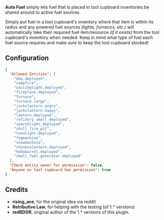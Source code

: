 **Auto Fuel** simply lets fuel that is placed in tool cupboard inventories be shared around to active fuel sources.

Simply put fuel in a tool cupboard's inventory where that item is within its radius and any powered fuel sources *(lights, furnaces, etc.)* will automatically take their required fuel item/resource *(if it exists)* from the tool cupboard's inventory when needed. Keep in mind what type of fuel each fuel source requires and make sure to keep the tool cupboard stocked!

## Configuration

```json
{
  "Allowed Entities": [
    "bbq.deployed",
    "campfire",
    "ceilinglight.deployed",
    "fireplace.deployed",
    "furnace",
    "furnace.large",
    "jackolantern.angry",
    "jackolantern.happy",
    "lantern.deployed",
    "refinery_small_deployed",
    "searchlight.deployed",
    "skull_fire_pit",
    "tunalight.deployed",
    "fogmachine",
    "snowmachine",
    "chineselantern.deployed",
    "hobobarrel.deployed", 
    "small_fuel_generator.deployed" 
  ],
  "Check entity owner for permission": false,
  "Anyone on tool cupboard has permission": true
}
```

## Credits

- **rising_ace**, for the original idea via reddit
- **Retributive Law**, for helping with the testing (of 1.* versions)
- **redBDGR**, original author of the 1.* versions of this plugin.
